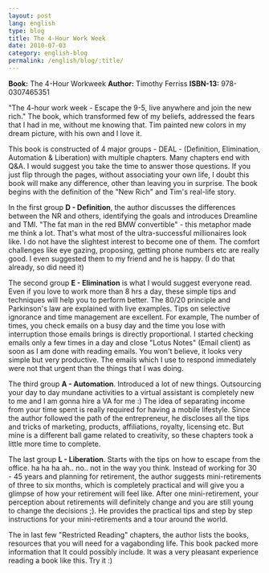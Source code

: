 ```yaml
---
layout: post
lang: english
type: blog
title: The 4-Hour Work Week
date: 2010-07-03
category: english-blog
permalink: /english/blog/:title/
---
```


**Book:** The 4-Hour Workweek
**Author:** Timothy Ferriss
**ISBN-13:** 978-0307465351

"The 4-hour work week - Escape the 9-5, live anywhere and join the new rich." The book, which transformed few of my beliefs, addressed the fears that I had in me, without me knowing that. Tim painted new colors in my dream picture, with his own and I love it.

This book is constructed of 4 major groups - DEAL - (Definition, Elimination, Automation & Liberation) with multiple chapters. Many chapters end with Q&A. I would suggest you take the time to answer those questions. If you just flip through the pages, without associating your own life, I doubt this book will make any difference, other than leaving you in surprise. The book begins with the definition of the "New Rich" and Tim's real-life story.

In the first group **D - Definition**, the author discusses the differences between the NR and others, identifying the goals and introduces Dreamline and TMI. "The fat man in the red BMW convertible" - this metaphor made me think a lot. That's what most of the ultra-successful millionaires look like. I do not have the slightest interest to become one of them. The comfort challenges like eye gazing, proposing, getting phone numbers etc are really good. I even suggested them to my friend and he is happy. (I do that already, so did need it)

The second group **E - Elimination** is what I would suggest everyone read. Even if you love to work more than 8 hrs a day, these simple tips and techniques will help you to perform better. The 80/20 principle and Parkinson's law are explained with live examples. Tips on selective ignorance and time management are excellent. For example, The number of times, you check emails on a busy day and the time you lose with interruption those emails brings is directly proportional. I started checking emails only a few times in a day and close "Lotus Notes" (Email client) as soon as I am done with reading emails. You won't believe, it looks very simple but very productive. The emails which I use to respond immediately were not that urgent than the things that I was doing.

The third group **A - Automation**. Introduced a lot of new things. Outsourcing your day to day mundane activities to a virtual assistant is completely new to me and I am gonna hire a VA for me :) The idea of separating income from your time spent is really required for having a mobile lifestyle. Since the author followed the path of the entrepreneur, he discloses all the tips and tricks of marketing, products, affiliations, royalty, licensing etc. But mine is a different ball game related to creativity, so these chapters took a little more time to complete.

The last group **L - Liberation**. Starts with the tips on how to escape from the office. ha ha ha ah.. no.. not in the way you think. Instead of working for 30 - 45 years and planning for retirement, the author suggests mini-retirements of three to six months, which is completely practical and will give you a glimpse of how your retirement will feel like. After one mini-retirement, your perception about retirements will definitely change and you are still young to change the decisions ;). He provides the practical tips and step by step instructions for your mini-retirements and a tour around the world.

The in last few "Restricted Reading" chapters, the author lists the books, resources that you will need for a vagabonding life. This book packed more information that It could possibly include. It was a very pleasant experience reading a book like this. Try it :)
